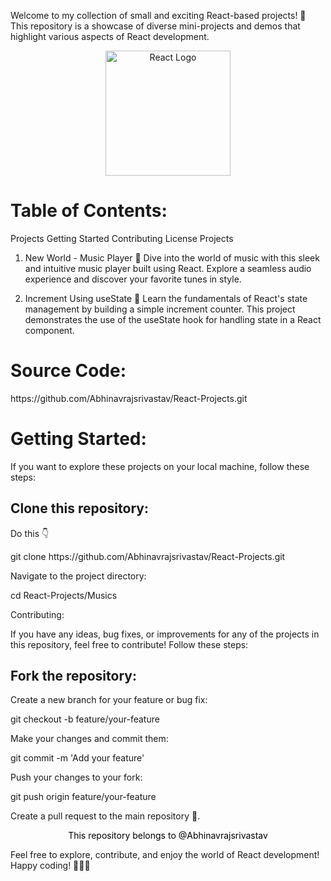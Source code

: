 Welcome to my collection of small and exciting React-based projects! 🚀 This repository is a showcase of diverse mini-projects and demos that highlight various aspects of React development.

<div align="center">
  <img src="https://cdn.freebiesupply.com/logos/large/2x/react-1-logo-png-transparent.png" alt="React Logo" style="height: 200px; width: 200px;">
</div>

<h1>Table of Contents:</h1>

Projects
Getting Started
Contributing
License
Projects

1. New World - Music Player 🎵
Dive into the world of music with this sleek and intuitive music player built using React. Explore a seamless audio experience and discover your favorite tunes in style.

2. Increment Using useState 🔢
Learn the fundamentals of React's state management by building a simple increment counter. This project demonstrates the use of the useState hook for handling state in a React component.

<h1>Source Code:</h1> https://github.com/Abhinavrajsrivastav/React-Projects.git

<h1>Getting Started:</h1>
If you want to explore these projects on your local machine, follow these steps:

<h2>Clone this repository:</h2>
<p>Do this 👇</p>
git clone https://github.com/Abhinavrajsrivastav/React-Projects.git

<p>Navigate to the project directory:</p>
cd React-Projects/Musics

<p>Contributing:</p>
If you have any ideas, bug fixes, or improvements for any of the projects in this repository, feel free to contribute! Follow these steps:

<h2>Fork the repository:</h2>
<p>Create a new branch for your feature or bug fix:</p>
git checkout -b feature/your-feature

<p>Make your changes and commit them:</p>
git commit -m 'Add your feature'

<p>Push your changes to your fork:</p>
git push origin feature/your-feature

Create a pull request to the main repository 🚀.

<p id="licence" style="text-align: center; color: black; font-size: bold;">This repository belongs to @Abhinavrajsrivastav</p>
Feel free to explore, contribute, and enjoy the world of React development! Happy coding! 🚀👨‍💻
